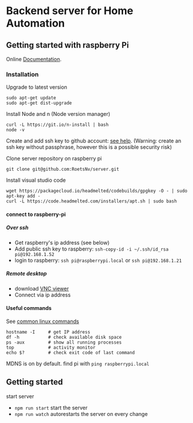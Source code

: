 # Backend server for Home Automation

## Getting started with raspberry Pi
Online [Documentation](https://www.raspberrypi.org/help/).

### Installation
Upgrade to latest version
```
sudo apt-get update
sudo apt-get dist-upgrade
```
Install Node and n (Node version manager)
```
curl -L https://git.io/n-install | bash
node -v
```

Create and add ssh key to github account: [see help](https://help.github.com/articles/connecting-to-github-with-ssh/).
(Warning: create an ssh key without passphrase, however this is a possible security risk)

Clone server repository on raspberry pi
```
git clone git@github.com:RoetsNv/server.git
```

Install visual studio code
```
wget https://packagecloud.io/headmelted/codebuilds/gpgkey -O - | sudo apt-key add -
curl -L https://code.headmelted.com/installers/apt.sh | sudo bash
```

#### connect to raspberry-pi
##### Over ssh
- Get raspberry's ip address (see below)
- Add public ssh key to raspberry: `ssh-copy-id -i ~/.ssh/id_rsa pi@192.168.1.52`
- login to raspberry: `ssh pi@raspberrypi.local` or `ssh pi@192.168.1.21`
##### Remote desktop 
- download [VNC viewer](https://www.realvnc.com/download/viewer/)
- Connect via ip address

#### Useful commands
See [common linux commands](https://www.raspberrypi.org/documentation/linux/usage/commands.md)
```
hostname -I     # get IP address
df -h           # check available disk space
ps -aux         # show all running processes
top             # activity monitor
echo $?         # check exit code of last command
```
MDNS is on by default. find pi with `ping raspberrypi.local`

## Getting started
start server
- `npm run start` start the server
- `npm run watch` autorestarts the server on every change